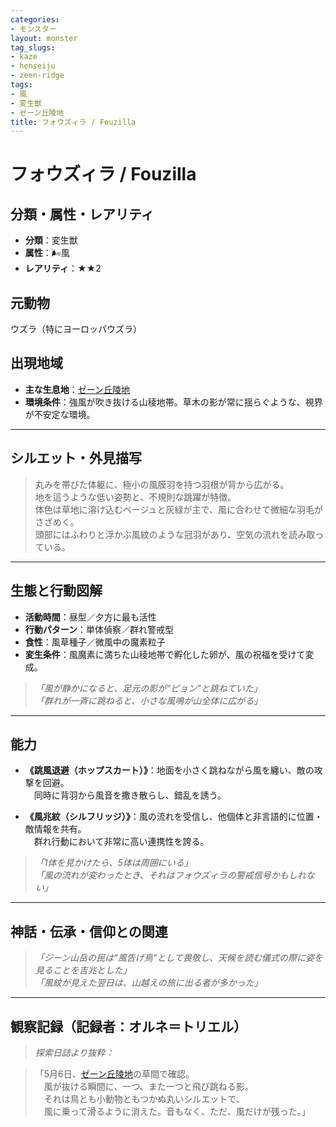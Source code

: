 ```yaml
---
categories:
- モンスター
layout: monster
tag_slugs:
- kaze
- henseiju
- zeen-ridge
tags:
- 風
- 変生獣
- ゼーン丘陵地
title: フォウズィラ / Fouzilla
---
```


# フォウズィラ / Fouzilla

## 分類・属性・レアリティ

* **分類**：変生獣  
* **属性**：🌬風  
* **レアリティ**：★★2

## 元動物

ウズラ（特にヨーロッパウズラ）

## 出現地域

* **主な生息地**：[ゼーン丘陵地](../place/zeen_ridge.md)  
* **環境条件**：強風が吹き抜ける山稜地帯。草木の影が常に揺らぐような、視界が不安定な環境。

---

## シルエット・外見描写

> 丸みを帯びた体躯に、極小の風膜羽を持つ羽根が背から広がる。  
> 地を這うような低い姿勢と、不規則な跳躍が特徴。  
> 体色は草地に溶け込むベージュと灰緑が主で、風に合わせて微細な羽毛がさざめく。  
> 頭部にはふわりと浮かぶ風紋のような冠羽があり、空気の流れを読み取っている。

---

## 生態と行動図解

* **活動時間**：昼型／夕方に最も活性  
* **行動パターン**：単体偵察／群れ警戒型  
* **食性**：風草種子／微風中の魔素粒子  
* **変生条件**：風魔素に満ちた山稜地帯で孵化した卵が、風の祝福を受けて変成。

> *「風が静かになると、足元の影が“ピョン”と跳ねていた」*  
> *「群れが一斉に跳ねると、小さな風鳴が山全体に広がる」*

---

## 能力

* **《跳風退避（ホップスカート）》**：地面を小さく跳ねながら風を纏い、敵の攻撃を回避。  
　同時に背羽から風音を撒き散らし、錯乱を誘う。

* **《風兆紋（シルフリッジ）》**：風の流れを受信し、他個体と非言語的に位置・敵情報を共有。  
　群れ行動において非常に高い連携性を誇る。

> *「1体を見かけたら、5体は周囲にいる」*  
> *「風の流れが変わったとき、それはフォウズィラの警戒信号かもしれない」*

---

## 神話・伝承・信仰との関連

> *「ジーン山岳の民は“風告げ鳥”として畏敬し、天候を読む儀式の際に姿を見ることを吉兆とした」*  
> *「風紋が見えた翌日は、山越えの旅に出る者が多かった」*

---

## 観察記録（記録者：オルネ＝トリエル）

> *探索日誌より抜粋：*

> 「5月6日、[ゼーン丘陵地](../place/zeen_ridge.md)の草間で確認。  
　風が抜ける瞬間に、一つ、また一つと飛び跳ねる影。  
　それは鳥とも小動物ともつかぬ丸いシルエットで、  
　風に乗って滑るように消えた。音もなく、ただ、風だけが残った。」